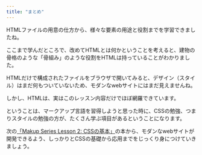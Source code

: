 ```yaml
---
title: "まとめ"
---
```


HTMLファイルの用意の仕方から、様々な要素の用途と役割までを学習できましたね。

ここまで学んだところで、改めてHTMLとは何かということを考えると、建物の骨格のような「骨組み」のような役割をHTMLは持っていることがわかりました。

HTMLだけで構成されたファイルをブラウザで開いてみると、デザイン（スタイル）はまだ何もついていないため、モダンなwebサイトにはまだ見えませんね。

しかし、HTMLは、実はこのレッスン内容だけでほぼ網羅できています。

ということは、マークアップ言語を習得しようと思った時に、CSSの勉強、つまりスタイルの勉強の方が、たくさん学ぶ項目があるということになります。

次の[「Makup Series Lesson 2: CSSの基本」]()の本から、モダンなwebサイトが開発できるよう、しっかりとCSSの基礎から応用までをじっくり身につけていきましょう。